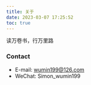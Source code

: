 ```yaml
---
title: 关于
date: 2023-03-07 17:25:52
toc: true
---
```


<!-- ### About Me

- Male, born in 1990, lives in Shanghai
- Education background:
    - 2008~2012: ECUST
    - 2012-2015: ZJU -->


<article class="message message-immersive is-primary">
<div class="message-body">
读万卷书，行万里路
</div>
</article>

<!-- ### Skills

- Industrial Robot development
- Industrial automation development
- Linux; C/C++/Python -->



<!-- ### Interests -->


### Contact

- E-mail: wumin199@126.com
- WeChat: Simon_wumin199
